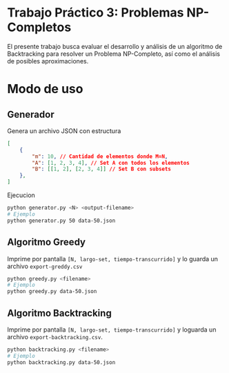 # Trabajo Práctico 3: Problemas NP-Completos
El presente trabajo busca evaluar el desarrollo y análisis de un algoritmo de Backtracking para resolver un Problema NP-Completo, así como el análisis de posibles aproximaciones. 

# Modo de uso

## Generador 
Genera un archivo JSON con estructura 

```json
[
    {
        "m": 10, // Cantidad de elementos donde M=N,
        "A": [1, 2, 3, 4], // Set A con todos los elementos
        "B": [[1, 2], [2, 3, 4]] // Set B con subsets
    },
]
``` 

Ejecucion

```bash
python generator.py <N> <output-filename>
# Ejemplo
python generator.py 50 data-50.json
```

## Algoritmo Greedy

Imprime por pantalla `[N, largo-set, tiempo-transcurrido]` y lo guarda un archivo `export-greddy.csv`

```bash
python greedy.py <filename>
# Ejemplo
python greedy.py data-50.json
```

## Algoritmo Backtracking

Imprime por pantalla `[N, largo-set, tiempo-transcurrido]` y loguarda un archivo `export-backtracking.csv`.

```bash
python backtracking.py <filename>
# Ejemplo
python backtracking.py data-50.json
```